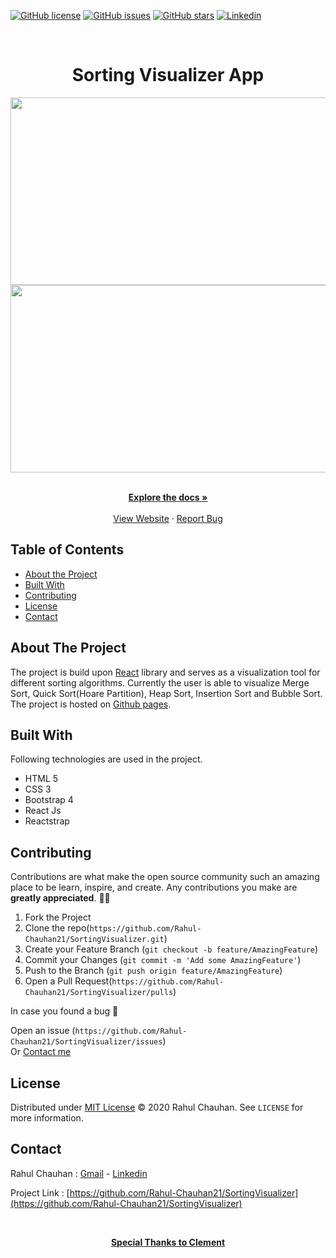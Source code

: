 [![GitHub license](https://img.shields.io/github/license/Rahul-Chauhan21/SortingVisualizer)](https://github.com/Rahul-Chauhan21/SortingVisualizer/blob/master/LICENSE)
[![GitHub issues](https://img.shields.io/github/issues/Rahul-Chauhan21/SortingVisualizer)](https://github.com/Rahul-Chauhan21/SortingVisualizer/issues)
[![GitHub stars](https://img.shields.io/github/stars/Rahul-Chauhan21/SortingVisualizer)](https://github.com/Rahul-Chauhan21/SortingVisualizer/stargazers)
[![Linkedin](https://img.shields.io/badge/opensource-linkedin-blue.svg?style=flat-square)](https://www.linkedin.com/in/rahul-chauhan-80a32b194/)

<!-- PROJECT LOGO -->
<br />

<h1 align="center">Sorting Visualizer App</h1>
    
<p align="center">   
<img src="https://user-images.githubusercontent.com/48623131/93720195-28265d80-fba5-11ea-8b81-1387f210d1b2.png" 
width="600" height="300">
<br/>
<img src="https://user-images.githubusercontent.com/48623131/94051619-6a45de00-fdf5-11ea-8674-613b4b05eb1c.gif" width= "600" height="300">
</p>
<p align="center">
    <br />
    <a href="https://github.com/Rahul-Chauhan21/SortingVisualizer/blob/master/README.md"><strong>Explore the docs »</strong></a>
    <br />
    <br />
    <a href="https://rahul-chauhan21.github.io/SortingVisualizer/">View Website</a>
    ·
    <a href="https://github.com/Rahul-Chauhan21/SortingVisualizer/issues">Report Bug</a>
</p>

<!-- TABLE OF CONTENTS -->

## Table of Contents

- [About the Project](#about-the-project)
- [Built With](#built-with)
- [Contributing](#contributing)
- [License](#license)
- [Contact](#contact)

<!-- ABOUT THE PROJECT -->

## About The Project

The project is build upon [React](https://reactjs.org/) library and serves as a visualization tool for different sorting
algorithms. Currently the user is able to visualize Merge Sort, Quick Sort(Hoare Partition), Heap Sort, Insertion Sort and Bubble Sort.
<br/>
The project is hosted on [Github pages](https://rahul-chauhan21.github.io/SortingVisualizer/).

## Built With

Following technologies are used in the project.

- HTML 5
- CSS 3
- Bootstrap 4
- React Js
- Reactstrap

<!-- CONTRIBUTING -->

## Contributing

Contributions are what make the open source community such an amazing place to be learn, inspire, and create. Any contributions you make are **greatly appreciated**. 🙌🙌

1. Fork the Project
2. Clone the repo(`https://github.com/Rahul-Chauhan21/SortingVisualizer.git`)
3. Create your Feature Branch (`git checkout -b feature/AmazingFeature`)
4. Commit your Changes (`git commit -m 'Add some AmazingFeature'`)
5. Push to the Branch (`git push origin feature/AmazingFeature`)
6. Open a Pull Request(`https://github.com/Rahul-Chauhan21/SortingVisualizer/pulls`)

In case you found a bug 🐛

Open an issue (`https://github.com/Rahul-Chauhan21/SortingVisualizer/issues`)<br/>
Or
[Contact me](#contact)

<!-- LICENSE -->

## License

Distributed under [MIT License](https://github.com/Rahul-Chauhan21/SortingVisualizer/blob/master/LICENSE) © 2020 Rahul Chauhan. See `LICENSE` for more information.

<!-- CONTACT -->

## Contact

Rahul Chauhan : [Gmail](mailto:crahul1721@gmail.com) - [Linkedin](https://www.linkedin.com/in/rahul-chauhan-80a32b194/)

Project Link : [https://github.com/Rahul-Chauhan21/SortingVisualizer](https://github.com/Rahul-Chauhan21/SortingVisualizer)

<br/>
<p align="center">
<a href="https://github.com/clementmihailescu"><strong>Special Thanks to Clement</strong></a>
 </p>

